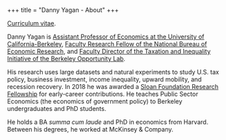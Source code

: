 +++
title = "Danny Yagan - About"
+++

<a href="https://eml.berkeley.edu/~yagan/cv.pdf" target="_blank">Curriculum vitae</a>.

Danny Yagan is <a href="https://www.econ.berkeley.edu/faculty/list" target="_blank">Assistant Professor of Economics at the University of California-Berkeley</a>, <a href="http://www.nber.org/people/danny_yagan" target="_blank">Faculty Research Fellow of the National Bureau of Economic Research</a>, and <a href="http://www.olab.berkeley.edu/taxation-inequality/" target="_blank">Faculty Director of the Taxation and Inequality Initiative of the Berkeley Opportunity Lab</a>. 

His research uses large datasets and natural experiments to study U.S. tax policy, business investment, income inequality, upward mobility, and recession recovery. In 2018 he was awarded a <a href="https://sloan.org/fellowships/2018-Fellows" target="_blank">Sloan Foundation Research Fellowship</a> for early-career contributions. He teaches Public Sector Economics (the economics of government policy) to Berkeley undergraduates and PhD students.

He holds a BA *summa cum laude* and PhD in economics from Harvard. Between his degrees, he worked at McKinsey & Company.
